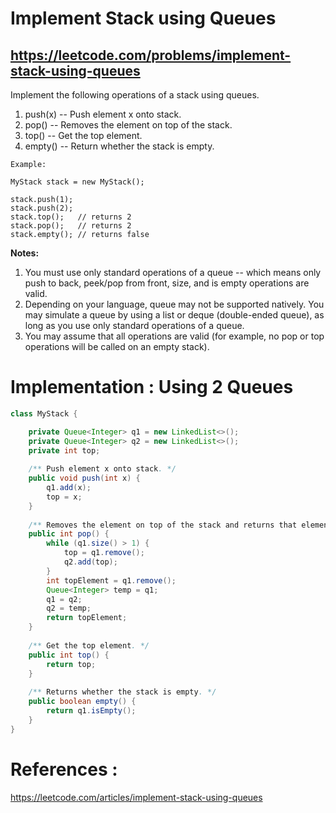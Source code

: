 # Implement Stack using Queues
## https://leetcode.com/problems/implement-stack-using-queues

Implement the following operations of a stack using queues.

1. push(x) -- Push element x onto stack.
2. pop() -- Removes the element on top of the stack.
3. top() -- Get the top element.
4. empty() -- Return whether the stack is empty.
```
Example:

MyStack stack = new MyStack();

stack.push(1);
stack.push(2);  
stack.top();   // returns 2
stack.pop();   // returns 2
stack.empty(); // returns false
```
**Notes:**

1. You must use only standard operations of a queue -- which means only push to back, peek/pop from front, size, and is empty operations are valid.
2. Depending on your language, queue may not be supported natively. You may simulate a queue by using a list or deque (double-ended queue), as long as you use only standard operations of a queue.
3. You may assume that all operations are valid (for example, no pop or top operations will be called on an empty stack).


# Implementation : Using 2 Queues

```java
class MyStack {

    private Queue<Integer> q1 = new LinkedList<>();
    private Queue<Integer> q2 = new LinkedList<>();
    private int top;
    
    /** Push element x onto stack. */
    public void push(int x) {
        q1.add(x);
        top = x;
    }
    
    /** Removes the element on top of the stack and returns that element. */
    public int pop() {
        while (q1.size() > 1) {
            top = q1.remove();
            q2.add(top);
        }
        int topElement = q1.remove();
        Queue<Integer> temp = q1;
        q1 = q2;
        q2 = temp;
        return topElement;
    }
    
    /** Get the top element. */
    public int top() {
        return top;
    }
    
    /** Returns whether the stack is empty. */
    public boolean empty() {
        return q1.isEmpty();
    }
}
```

# References :
https://leetcode.com/articles/implement-stack-using-queues
